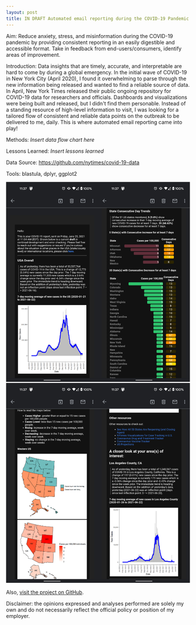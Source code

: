 ```yaml
---
layout: post
title: IN DRAFT Automated email reporting during the COVID-19 Pandemic (August 2020 - Present)  
---  
```


Aim: Reduce anxiety, stress, and misinformation during the COVID-19 pandemic by providing consistent reporting in an easily digestible and accessible format. Take in feedback from end-users/consumers, identify areas of improvement. 

Introduction:
Data insights that are timely, accurate, and interpretable are hard to come by during a global emergency. In the initial wave of COVID-19 in New York City (April 2020), I found it overwhelming to parse through the new information being released and wanted to find a reliable source of data. In April, New York Times released their public ongoing repository for COVID-19 data for researchers and officials. Dashboards and visualizations were being built and released, but I didn't find them personable. Instead of a standing resource of high-level information to visit, I was looking for a tailored flow of consistent and reliable data points on the outbreak to be delivered to me, daily. This is where automated email reporting came into play!

Methods:
*Insert data flow chart here*

Lessons Learned:
*Insert lessons learned*


Data Source: https://github.com/nytimes/covid-19-data

Tools: blastula, dplyr, ggplot2

![mh_needs_svi_dash2](/images/joined1_2.jpg)
![mh_needs_svi_dash2](/images/joined3_4.jpg)


Also, [visit the project on GitHub](https://github.com/jensennhu/automated_sitrep_covid19).  

Disclaimer: the opinions expressed and analyses performed are solely my own and do not necessarily reflect the official policy or position of my employer.
